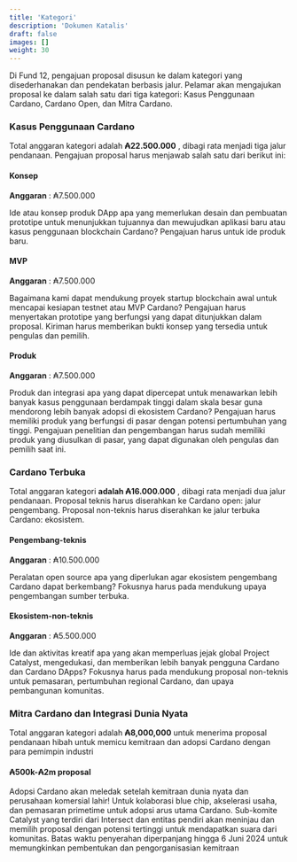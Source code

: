 ```yaml
---
title: 'Kategori'
description: 'Dokumen Katalis'
draft: false
images: []
weight: 30
---
```


Di Fund 12, pengajuan proposal disusun ke dalam kategori yang disederhanakan dan pendekatan berbasis jalur. Pelamar akan mengajukan proposal ke dalam salah satu dari tiga kategori: Kasus Penggunaan Cardano, Cardano Open, dan Mitra Cardano.

### Kasus Penggunaan Cardano

Total anggaran kategori adalah **₳22.500.000** , dibagi rata menjadi tiga jalur pendanaan. Pengajuan proposal harus menjawab salah satu dari berikut ini:

#### Konsep

**Anggaran** : ₳7.500.000

Ide atau konsep produk DApp apa yang memerlukan desain dan pembuatan prototipe untuk menunjukkan tujuannya dan mewujudkan aplikasi baru atau kasus penggunaan blockchain Cardano? Pengajuan harus untuk ide produk baru.

#### MVP

**Anggaran** : ₳7.500.000

Bagaimana kami dapat mendukung proyek startup blockchain awal untuk mencapai kesiapan testnet atau MVP Cardano? Pengajuan harus menyertakan prototipe yang berfungsi yang dapat ditunjukkan dalam proposal. Kiriman harus memberikan bukti konsep yang tersedia untuk pengulas dan pemilih.

#### Produk

**Anggaran** : ₳7.500.000

Produk dan integrasi apa yang dapat dipercepat untuk menawarkan lebih banyak kasus penggunaan berdampak tinggi dalam skala besar guna mendorong lebih banyak adopsi di ekosistem Cardano? Pengajuan harus memiliki produk yang berfungsi di pasar dengan potensi pertumbuhan yang tinggi. Pengajuan penelitian dan pengembangan harus sudah memiliki produk yang diusulkan di pasar, yang dapat digunakan oleh pengulas dan pemilih saat ini.

### Cardano Terbuka

Total anggaran kategori **adalah ₳16.000.000** , dibagi rata menjadi dua jalur pendanaan. Proposal teknis harus diserahkan ke Cardano open: jalur pengembang. Proposal non-teknis harus diserahkan ke jalur terbuka Cardano: ekosistem.

#### Pengembang-teknis

**Anggaran** : ₳10.500.000

Peralatan open source apa yang diperlukan agar ekosistem pengembang Cardano dapat berkembang? Fokusnya harus pada mendukung upaya pengembangan sumber terbuka.

#### Ekosistem-non-teknis

**Anggaran** : ₳5.500.000

Ide dan aktivitas kreatif apa yang akan memperluas jejak global Project Catalyst, mengedukasi, dan memberikan lebih banyak pengguna Cardano dan Cardano DApps? Fokusnya harus pada mendukung proposal non-teknis untuk pemasaran, pertumbuhan regional Cardano, dan upaya pembangunan komunitas.

### Mitra Cardano dan Integrasi Dunia Nyata

Total anggaran kategori adalah **₳8,000,000** untuk menerima proposal pendanaan hibah untuk memicu kemitraan dan adopsi Cardano dengan para pemimpin industri

#### ₳500k-₳2m proposal

Adopsi Cardano akan meledak setelah kemitraan dunia nyata dan perusahaan komersial lahir! Untuk kolaborasi blue chip, akselerasi usaha, dan pemasaran primetime untuk adopsi arus utama Cardano. Sub-komite Catalyst yang terdiri dari Intersect dan entitas pendiri akan meninjau dan memilih proposal dengan potensi tertinggi untuk mendapatkan suara dari komunitas. Batas waktu penyerahan diperpanjang hingga 6 Juni 2024 untuk memungkinkan pembentukan dan pengorganisasian kemitraan
